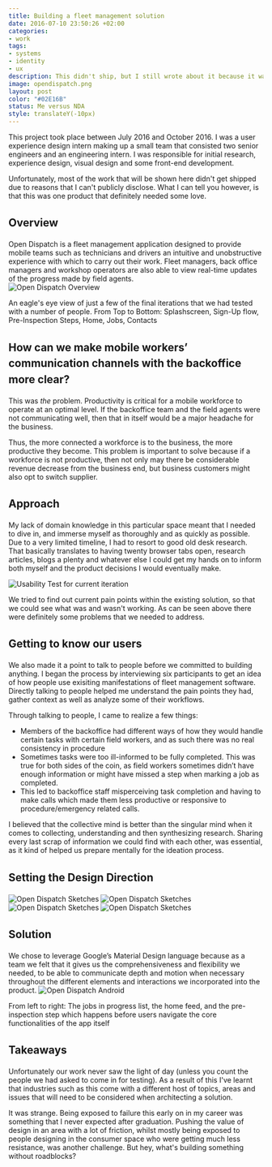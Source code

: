 ```yaml
---
title: Building a fleet management solution
date: 2016-07-10 23:50:26 +02:00
categories:
- work
tags:
- systems
- identity
- ux
description: This didn't ship, but I still wrote about it because it was the first time I was exposed to failure
image: opendispatch.png
layout: post
color: "#02E16B"
status: Me versus NDA
style: translateY(-10px)
---
```


<style>
	img {
		border: none;
	}

	h2 {
		line-height: 1.5;
	}
</style>

This project took place between July 2016 and October 2016. I was a user experience design intern making up a small team that consisted two senior engineers and an engineering intern. I was responsible for initial research, experience design, visual design and some front-end development. 

Unfortunately, most of the work that will be shown here didn't get shipped due to reasons that I can't publicly disclose. What I can tell you however, is that this was one product that definitely needed some love.

<h2>Overview</h2>
Open Dispatch is a fleet management application designed to provide mobile teams such as technicians and drivers an intuitive and unobstructive experience with which to carry out their work. Fleet managers, back office managers and workshop operators are also able to view real-time updates of the progress made by field agents.
<br>

<img src="../img/opendispatch_overview.png" alt="Open Dispatch Overview"> 

<p class="description">An eagle's eye view of just a few of the final iterations that we had tested with a number of people. From Top to Bottom: Splashscreen, Sign-Up flow, Pre-Inspection Steps, Home, Jobs, Contacts</p>

<h2>How can we make mobile workers’ communication channels with the backoffice more clear?</h2>

This was <i>the</i> problem.  Productivity is critical for a mobile workforce to operate at an optimal level. If the backoffice team and the field agents were not communicating well, then that in itself would be a major headache for the business. 

Thus, the more connected a workforce is to the business, the more productive they become. This problem is important to solve because if a workforce is not productive, then not only may there be considerable revenue decrease from the business end, but business customers might also opt to switch supplier. 


<h2>Approach</h2>

My lack of domain knowledge in this particular space meant that I needed to dive in, and immerse myself as thoroughly and as quickly as possible. Due to a very limited timeline, I had to resort to good old desk research. That basically translates to having twenty browser tabs open, research articles, blogs a plenty and whatever else I could get my hands on to inform both myself and the product decisions I would eventually make.

<img src="../img/CurrentIteration.png" alt="Usability Test for current iteration">
<p class="description">We tried to find out current pain points within the existing solution, so that we could see what was and wasn't working. As can be seen above there were definitely some problems that we needed to address. </p>

<h2>Getting to know our users </h2>

We also made it a point to talk to people before we committed to building anything. I began the process by interviewing six participants to get an idea of how people use exisiting manifestations of fleet management software. Directly talking to people helped me understand the pain points they had, gather context as well as analyze some of their workflows.

Through talking to people, I came to realize a few things:
<ul>
	<li>Members of the backoffice had different ways of how they would handle certain tasks with certain field workers, and as such there was no real consistency in procedure</li>
	<li>Sometimes tasks were too ill-informed to be fully completed. This was true for both sides of the coin, as field workers sometimes didn’t have enough information or might have missed a step when marking a job as completed.</li>
	<li>This led to backoffice staff misperceiving task completion and having to make calls which made them less productive or responsive to procedure/emergency related calls. </li>
</ul>

I believed that the collective mind is better than the singular mind when it comes to collecting, understanding and then synthesizing research. Sharing every last scrap of information we could find with each other, was essential, as it kind of helped us prepare mentally for the ideation process.

<h2>Setting the Design Direction</h2>

<img src="../img/Opendispatch_1.png" alt="Open Dispatch Sketches">
<img src="../img/Opendispatch_2.png" alt="Open Dispatch Sketches">
<img src="../img/Opendispatch_3.png" alt="Open Dispatch Sketches">
<img src="../img/Opendispatch_4.png" alt="Open Dispatch Sketches">

<h2>Solution</h2>
We chose to leverage Google’s Material Design language because as a team we felt that it gives us the comprehensiveness and flexibility we needed, to be able to communicate depth and motion when necessary throughout the different elements and interactions we incorporated into the product. 

<img src="../img/OpenDispatch_Android.png" alt="Open Dispatch Android" style="border:none;">

<p class="description">From left to right: The jobs in progress list, the home feed, and the pre-inspection step which happens before users navigate the core functionalities of the app itself </p>

<h2>Takeaways</h2>

Unfortunately our work never saw the light of day (unless you count the people we had asked to come in for testing). As a result of this I've learnt that industries such as this come with a different host of topics, areas and issues that will need to be considered when architecting a solution.

It was strange. Being exposed to failure this early on in my career was something that I never expected after graduation. Pushing the value of design in an area with a lot of friction, whilst mostly being exposed to people designing in the consumer space who were getting much less resistance, was another challenge. But hey, what's building something without roadblocks?

<br>



